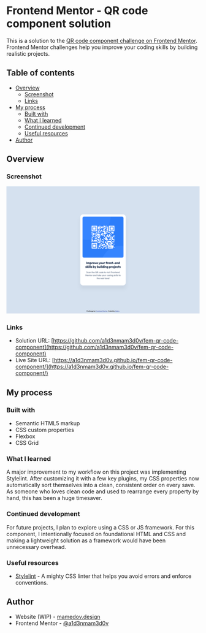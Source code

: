# Frontend Mentor - QR code component solution

This is a solution to the [QR code component challenge on Frontend Mentor](https://www.frontendmentor.io/challenges/qr-code-component-iux_sIO_H). Frontend Mentor challenges help you improve your coding skills by building realistic projects.

## Table of contents

- [Overview](#overview)
  - [Screenshot](#screenshot)
  - [Links](#links)
- [My process](#my-process)
  - [Built with](#built-with)
  - [What I learned](#what-i-learned)
  - [Continued development](#continued-development)
  - [Useful resources](#useful-resources)
- [Author](#author)

## Overview

### Screenshot

![Screenshot of my solution](images/screenshot.png)

### Links

- Solution URL: [https://github.com/a1d3nmam3d0v/fem-qr-code-component](https://github.com/a1d3nmam3d0v/fem-qr-code-component)
- Live Site URL: [https://a1d3nmam3d0v.github.io/fem-qr-code-component/](https://a1d3nmam3d0v.github.io/fem-qr-code-component/)

## My process

### Built with

- Semantic HTML5 markup
- CSS custom properties
- Flexbox
- CSS Grid

### What I learned

A major improvement to my workflow on this project was implementing Stylelint. After customizing it with a few key plugins, my CSS properties now automatically sort themselves into a clean, consistent order on every save. As someone who loves clean code and used to rearrange every property by hand, this has been a huge timesaver.

### Continued development

For future projects, I plan to explore using a CSS or JS framework. For this component, I intentionally focused on foundational HTML and CSS and making a lightweight solution as a framework would have been unnecessary overhead.

### Useful resources

- [Stylelint](https://stylelint.io/) - A mighty CSS linter that helps you avoid errors and enforce conventions.

## Author

- Website (WIP) - [mamedov.design](mamedov.design)
- Frontend Mentor - [@a1d3nmam3d0v](https://www.frontendmentor.io/profile/a1d3nmam3d0v)
